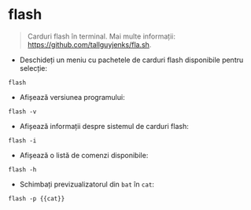 # flash

> Carduri flash în terminal.
> Mai multe informații: <https://github.com/tallguyjenks/fla.sh>.

- Deschideți un meniu cu pachetele de carduri flash disponibile pentru selecție:

`flash`

- Afișează versiunea programului:

`flash -v`

- Afișează informații despre sistemul de carduri flash:

`flash -i`

- Afișează o listă de comenzi disponibile:

`flash -h`

- Schimbați previzualizatorul din `bat` în `cat`:

`flash -p {{cat}}`
